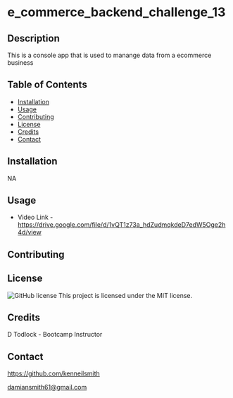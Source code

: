 # e_commerce_backend_challenge_13
## Description 
  This is a console app that is used to manange data from a ecommerce business
  ## Table of Contents
  - [Installation](#installation)
  - [Usage](#usage)
  - [Contributing](#contributing) 
  - [License](#license)
  - [Credits](#credits) 
  - [Contact](#contact) 
  
  ## Installation  
  NA
  
  ## Usage
  - Video Link - https://drive.google.com/file/d/1vQT1z73a_hdZudmqkdeD7edW5Oge2h4d/view
  

  
  ## Contributing

  ## License
  ![GitHub license](https://img.shields.io/badge/license-MIT-blue.svg) 
  This project is licensed under the MIT license. 
  
  ## Credits
  D Todlock - Bootcamp Instructor
  
  ## Contact
  https://github.com/kenneilsmith

  damiansmith61@gmail.com
